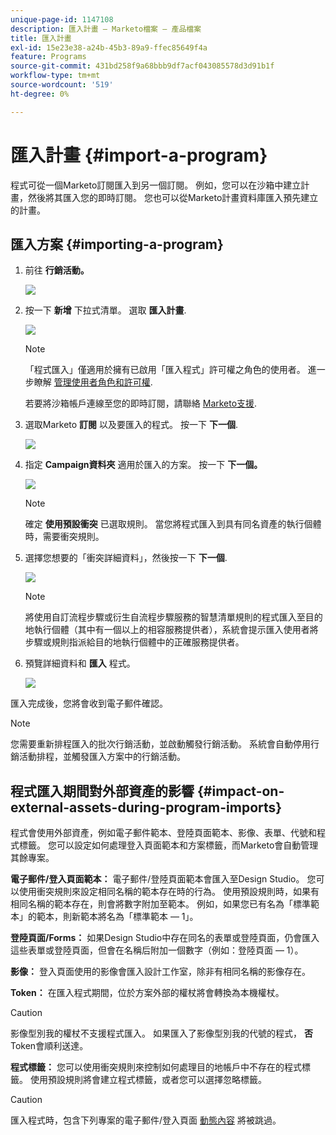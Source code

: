 ```yaml
---
unique-page-id: 1147108
description: 匯入計畫 — Marketo檔案 — 產品檔案
title: 匯入計畫
exl-id: 15e23e38-a24b-45b3-89a9-ffec85649f4a
feature: Programs
source-git-commit: 431bd258f9a68bbb9df7acf043085578d3d91b1f
workflow-type: tm+mt
source-wordcount: '519'
ht-degree: 0%

---
```


# 匯入計畫 {#import-a-program}

程式可從一個Marketo訂閱匯入到另一個訂閱。 例如，您可以在沙箱中建立計畫，然後將其匯入您的即時訂閱。 您也可以從Marketo計畫資料庫匯入預先建立的計畫。

## 匯入方案 {#importing-a-program}

1. 前往 **行銷活動。**

   ![](assets/import-a-program-1.png)

1. 按一下 **新增** 下拉式清單。 選取 **匯入計畫**.

   ![](assets/import-a-program-2.png)

   >[!NOTE]
   >
   >「程式匯入」僅適用於擁有已啟用「匯入程式」許可權之角色的使用者。 進一步瞭解 [管理使用者角色和許可權](/help/marketo/product-docs/administration/users-and-roles/managing-user-roles-and-permissions.md).
   >
   >若要將沙箱帳戶連線至您的即時訂閱，請聯絡 [Marketo支援](https://nation.marketo.com/t5/Support/ct-p/Support).

1. 選取Marketo **訂閱** 以及要匯入的程式。 按一下 **下一個**.

   ![](assets/import-a-program-3.png)

1. 指定 **Campaign資料夾** 適用於匯入的方案。 按一下 **下一個。**

   ![](assets/import-a-program-4.png)

   >[!NOTE]
   >
   >確定 **使用預設衝突** 已選取規則。 當您將程式匯入到具有同名資產的執行個體時，需要衝突規則。

1. 選擇您想要的「衝突詳細資料」，然後按一下 **下一個**.

   ![](assets/import-a-program-5.png)

   >[!NOTE]
   >
   >將使用自訂流程步驟或衍生自流程步驟服務的智慧清單規則的程式匯入至目的地執行個體（其中有一個以上的相容服務提供者），系統會提示匯入使用者將步驟或規則指派給目的地執行個體中的正確服務提供者。

1. 預覽詳細資料和 **匯入** 程式。

   ![](assets/import-a-program-6.png)

匯入完成後，您將會收到電子郵件確認。

>[!NOTE]
>
>您需要重新排程匯入的批次行銷活動，並啟動觸發行銷活動。 系統會自動停用行銷活動排程，並觸發匯入方案中的行銷活動。

## 程式匯入期間對外部資產的影響 {#impact-on-external-assets-during-program-imports}

程式會使用外部資產，例如電子郵件範本、登陸頁面範本、影像、表單、代號和程式標籤。 您可以設定如何處理登入頁面範本和方案標籤，而Marketo會自動管理其餘專案。

**電子郵件/登入頁面範本：** 電子郵件/登陸頁面範本會匯入至Design Studio。 您可以使用衝突規則來設定相同名稱的範本存在時的行為。 使用預設規則時，如果有相同名稱的範本存在，則會將數字附加至範本。 例如，如果您已有名為「標準範本」的範本，則新範本將名為「標準範本 — 1」。

**登陸頁面/Forms：** 如果Design Studio中存在同名的表單或登陸頁面，仍會匯入這些表單或登陸頁面，但會在名稱后附加一個數字（例如：登陸頁面 — 1）。

**影像：** 登入頁面使用的影像會匯入設計工作室，除非有相同名稱的影像存在。

**Token：** 在匯入程式期間，位於方案外部的權杖將會轉換為本機權杖。

>[!CAUTION]
>
>影像型別我的權杖不支援程式匯入。 如果匯入了影像型別我的代號的程式， **否** Token會順利送達。

**程式標籤：** 您可以使用衝突規則來控制如何處理目的地帳戶中不存在的程式標籤。 使用預設規則將會建立程式標籤，或者您可以選擇忽略標籤。

>[!CAUTION]
>
>匯入程式時，包含下列專案的電子郵件/登入頁面 [動態內容](/help/marketo/product-docs/personalization/segmentation-and-snippets/segmentation/understanding-dynamic-content.md) 將被跳過。
